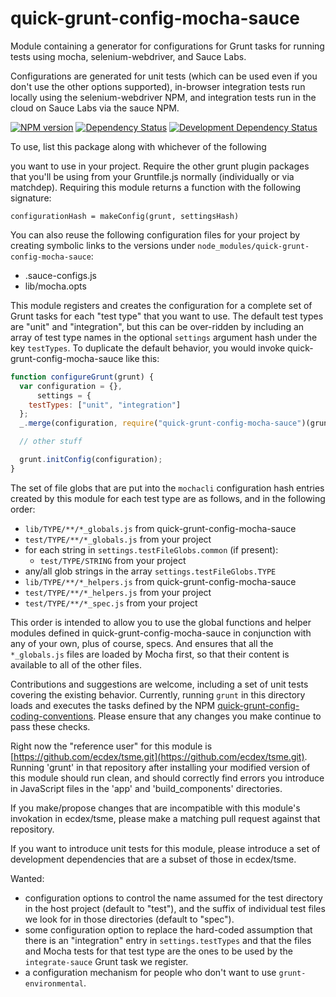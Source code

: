 # quick-grunt-config-mocha-sauce
Module containing a generator for configurations for Grunt tasks for running tests using mocha, selenium-webdriver, and Sauce Labs.

Configurations are generated for unit tests (which can be used even if you don't
use the other options supported), in-browser integration tests run locally
using the selenium-webdriver NPM, and integration tests run in the cloud on
Sauce Labs via the sauce NPM.

[![NPM version](http://badge.fury.io/js/quick-grunt-config-mocha-sauce.png)](https://npmjs.org/package/quick-grunt-config-mocha-sauce "View this project on NPM")
[![Dependency Status](https://david-dm.org/ecdex/quick-grunt-config-mocha-sauce.png?theme=shields.io)](https://david-dm.org/ecdex/quick-grunt-config-mocha-sauce)
[![Development Dependency Status](https://david-dm.org/ecdex/quick-grunt-config-mocha-sauce/dev-status.png?theme=shields.io)](https://david-dm.org/ecdex/quick-grunt-config-mocha-sauce#info=devDependencies)

To use, list this package along with whichever of the following

you want to use in your project.
Require the other grunt plugin packages that you'll be using from your Gruntfile.js
normally (individually or via matchdep).  Requiring this module returns
a function with the following signature:

`configurationHash = makeConfig(grunt, settingsHash)`

You can also reuse the following configuration files for your project by
creating symbolic links to the versions under `node_modules/quick-grunt-config-mocha-sauce`:
* .sauce-configs.js
* lib/mocha.opts


This module registers and creates the configuration for a complete set of
Grunt tasks for each "test type" that you want to use.  The default test
types are "unit" and "integration", but this can be over-ridden by including
an array of test type names in the optional `settings` argument hash under
the key `testTypes`.  To duplicate the default behavior, you would invoke
quick-grunt-config-mocha-sauce like this:

```JavaScript
function configureGrunt(grunt) {
  var configuration = {},
      settings = {
    testTypes: ["unit", "integration"]
  };
  _.merge(configuration, require("quick-grunt-config-mocha-sauce")(grunt, settings));

  // other stuff

  grunt.initConfig(configuration);
}
```

The set of file globs that are put into the `mochacli` configuration hash
entries created by this module for each test type are as follows, and in
the following order:
* `lib/TYPE/**/*_globals.js` from quick-grunt-config-mocha-sauce
* `test/TYPE/**/*_globals.js` from your project
* for each string in `settings.testFileGlobs.common` (if present):
    * `test/TYPE/STRING` from your project
* any/all glob strings in the array `settings.testFileGlobs.TYPE`
* `lib/TYPE/**/*_helpers.js` from quick-grunt-config-mocha-sauce
* `test/TYPE/**/*_helpers.js` from your project
* `test/TYPE/**/*_spec.js` from your project

This order is intended to allow you to use the global functions and helper
modules defined in quick-grunt-config-mocha-sauce in conjunction with
any of your own, plus of course, specs.  And ensures that all the
`*_globals.js` files are loaded by Mocha first, so that their content
is available to all of the other files.





Contributions and suggestions are welcome, including a set of unit tests
covering the existing behavior.  Currently, running `grunt` in this
directory loads and executes the tasks defined by the NPM
[quick-grunt-config-coding-conventions](https://github.com/ecdex/quick-grunt-config-coding-conventions).
Please ensure that any changes you make continue to pass these checks.

Right now the "reference user" for this module is
[https://github.com/ecdex/tsme.git](https://github.com/ecdex/tsme.git).
Running 'grunt' in that
repository after installing your modified version of this module should
run clean, and should correctly find errors you introduce in JavaScript
files in the 'app' and 'build_components' directories.

If you make/propose changes that are incompatible with this module's invokation
in ecdex/tsme, please make a matching pull request against that repository.

If you want to introduce unit tests for this module, please introduce a
set of development dependencies that are a subset of those in ecdex/tsme.

Wanted:
* configuration options to control the name assumed for the test
directory in the host project (default to "test"), and the suffix of
individual test files we look for in those directories (default to "spec").
* some configuration option to replace the hard-coded assumption that
there is an "integration" entry in `settings.testTypes` and that the
files and Mocha tests for that test type are the ones to be used by
the `integrate-sauce` Grunt task we register.
* a configuration mechanism for people who don't want to use
`grunt-environmental`.
